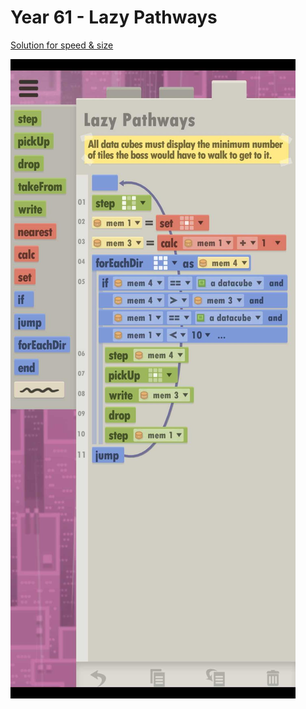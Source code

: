 # Year 61 - Lazy Pathways

[Solution for speed & size](../Year49/solution.txt)

![Solution for speed & size](solution.JPEG "Year 61")